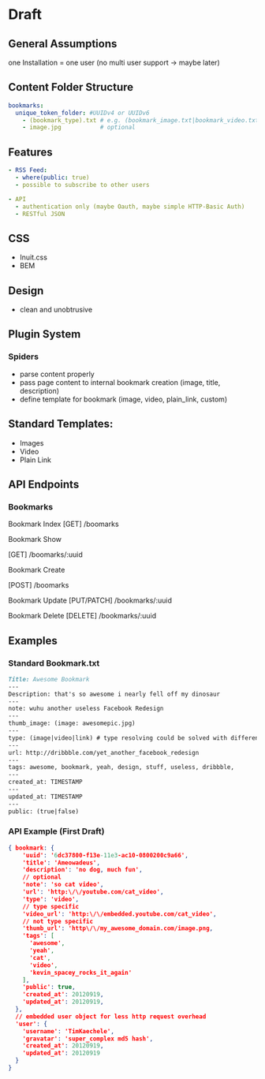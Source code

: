 # Draft

## General Assumptions

one Installation = one user (no multi user support -> maybe later)

## Content Folder Structure

```yaml
bookmarks:
  unique_token_folder: #UUIDv4 or UUIDv6
    - (bookmark_type).txt # e.g. (bookmark_image.txt|bookmark_video.txt|…) 
    - image.jpg           # optional 
```



## Features

```yaml
- RSS Feed:
  - where(public: true)
  - possible to subscribe to other users 

- API
  - authentication only (maybe Oauth, maybe simple HTTP-Basic Auth)
  - RESTful JSON
```

## CSS
- Inuit.css
- BEM 

## Design 

- clean and unobtrusive


## Plugin System

### Spiders
- parse content properly
- pass page content to internal bookmark creation (image, title, description) 
- define template for bookmark (image, video, plain_link, custom)

## Standard Templates:
  - Images
  - Video
  - Plain Link


## API Endpoints

### Bookmarks

Bookmark Index
[GET]   /boomarks

Bookmark Show

[GET]   /boomarks/:uuid

Bookmark Create

[POST]  /boomarks

Bookmark Update
[PUT/PATCH] /bookmarks/:uuid

Bookmark Delete
[DELETE] /bookmarks/:uuid


## Examples


### Standard Bookmark.txt

```md
Title: Awesome Bookmark
---
Description: that's so awesome i nearly fell off my dinosaur
---
note: wuhu another useless Facebook Redesign
---
thumb_image: (image: awesomepic.jpg)
---
type: (image|video|link) # type resolving could be solved with different templates
---
url: http://dribbble.com/yet_another_facebook_redesign
---
tags: awesome, bookmark, yeah, design, stuff, useless, dribbble,
---
created_at: TIMESTAMP
---
updated_at: TIMESTAMP
---
public: (true|false)
```


### API Example (First Draft)

```json
{ bookmark: {
    'uuid': '6dc37800-f13e-11e3-ac10-0800200c9a66',
    'title': 'Ameowadeus',
    'description': 'no dog, much fun',
    // optional
    'note': 'so cat video',
    'url': 'http:\/\/youtube.com/cat_video',
    'type': 'video',
    // type specific 
    'video_url': 'http:\/\/embedded.youtube.com/cat_video',
    // not type specific 
    'thumb_url': 'http\/\/my_awesome_domain.com/image.png, 
    'tags': [
      'awesome',
      'yeah',
      'cat',
      'video',
      'kevin_spacey_rocks_it_again'
    ],
    'public': true,
    'created_at': 20120919,
    'updated_at': 20120919,
  },
  // embedded user object for less http request overhead 
  'user': {
    'username': 'TimKaechele',
    'gravatar': 'super_complex md5 hash',
    'created_at': 20120919,
    'updated_at': 20120919
  }
}
```









